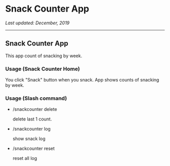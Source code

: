 # Snack Counter App 

_Last updated: December, 2019_

---

## Snack Counter App
This app count of snacking by week. 

### Usage (Snack Counter Home)
You click "Snack" button when you snack.
App shows counts of snacking by week.

### Usage (Slash command)

- /snackcounter delete

    delete last 1 count.

- /snackcounter log

  show snack log 

- /snackcounter reset

  reset all log

  
  
  